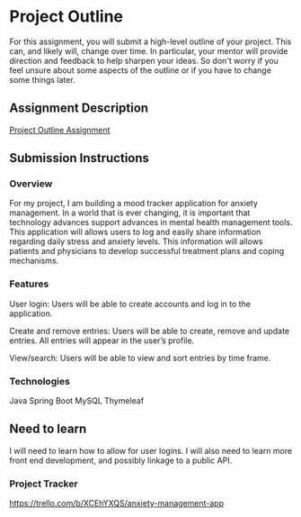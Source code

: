 # Project Outline
For this assignment, you will submit a high-level outline of your project. This can, and likely will, change over time. In particular, your mentor will provide direction and feedback to help sharpen your ideas. So don't worry if you feel unsure about some aspects of the outline or if you have to change some things later.

## Assignment Description
[Project Outline Assignment](https://education.launchcode.org/liftoff/modules/assignments/project-outline)

## Submission Instructions

### Overview
For my project, I am building a mood tracker application for anxiety management. In a world that is ever changing, it is important that technology advances support advances in mental health management tools. This application will allows users to log and easily share information regarding daily stress and anxiety levels. This information will allows patients and physicians to develop successful treatment plans and coping mechanisms.

### Features

User login: Users will be able to create accounts and log in to the application.

Create and remove entries: Users will be able to create, remove and update entries. All entries will appear in the user’s profile.

View/search: Users will be able to view and sort entries by time frame. 

### Technologies

Java
Spring Boot
MySQL
Thymeleaf

## Need to learn
I will need to learn how to allow for user logins. I will also need to learn more front end development, and possibly linkage to a public API.

### Project Tracker
https://trello.com/b/XCEhYXQS/anxiety-management-app
